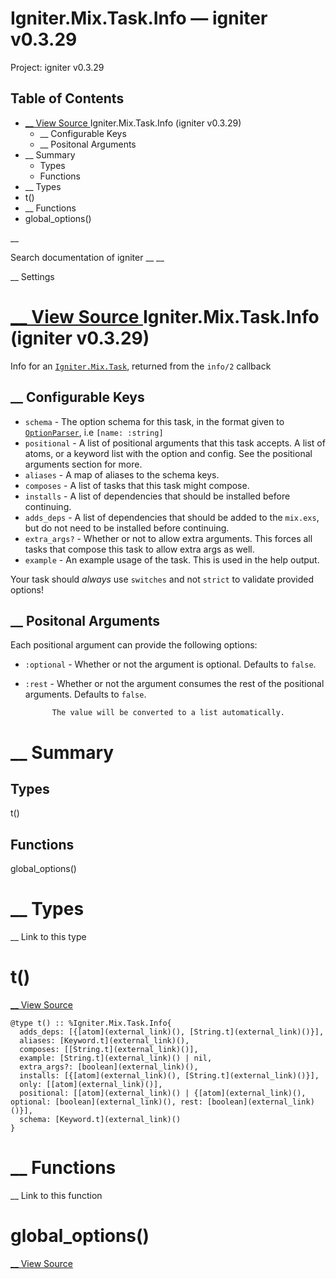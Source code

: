 # Igniter.Mix.Task.Info — igniter v0.3.29

Project: igniter v0.3.29

## Table of Contents

- [ __ View Source ](external_link) Igniter.Mix.Task.Info (igniter v0.3.29)
  - __ Configurable Keys
  - __ Positonal Arguments
- __ Summary
  - Types
  - Functions
- __ Types
- t()
- __ Functions
- global_options()

__

Search documentation of igniter __ __

__ Settings

#  [ __ View Source ](external_link) Igniter.Mix.Task.Info (igniter v0.3.29)

Info for an [`Igniter.Mix.Task`](external_link), returned from the `info/2` callback

##  __ Configurable Keys

  * `schema` \- The option schema for this task, in the format given to [`OptionParser`](external_link), i.e `[name: :string]`
  * `positional` \- A list of positional arguments that this task accepts. A list of atoms, or a keyword list with the option and config. See the positional arguments section for more.
  * `aliases` \- A map of aliases to the schema keys.
  * `composes` \- A list of tasks that this task might compose.
  * `installs` \- A list of dependencies that should be installed before continuing.
  * `adds_deps` \- A list of dependencies that should be added to the `mix.exs`, but do not need to be installed before continuing.
  * `extra_args?` \- Whether or not to allow extra arguments. This forces all tasks that compose this task to allow extra args as well.
  * `example` \- An example usage of the task. This is used in the help output.



Your task should _always_ use `switches` and not `strict` to validate provided options!

##  __ Positonal Arguments

Each positional argument can provide the following options:

  * `:optional` \- Whether or not the argument is optional. Defaults to `false`.
  * `:rest` \- Whether or not the argument consumes the rest of the positional arguments. Defaults to `false`.
    
              The value will be converted to a list automatically.




#  __ Summary

##  Types

t()

##  Functions

global_options()

#  __ Types

__ Link to this type

# t()

[ __ View Source ](external_link)
    
    
    @type t() :: %Igniter.Mix.Task.Info{
      adds_deps: [{[atom](external_link)(), [String.t](external_link)()}],
      aliases: [Keyword.t](external_link)(),
      composes: [[String.t](external_link)()],
      example: [String.t](external_link)() | nil,
      extra_args?: [boolean](external_link)(),
      installs: [{[atom](external_link)(), [String.t](external_link)()}],
      only: [[atom](external_link)()],
      positional: [[atom](external_link)() | {[atom](external_link)(), optional: [boolean](external_link)(), rest: [boolean](external_link)()}],
      schema: [Keyword.t](external_link)()
    }

#  __ Functions

__ Link to this function

# global_options()

[ __ View Source ](external_link)
